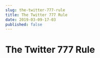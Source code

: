 ```yaml
---
slug: the-twitter-777-rule
title: The Twitter 777 Rule
date: 2019-03-09-17-03
published: false
---
```


# The Twitter 777 Rule
